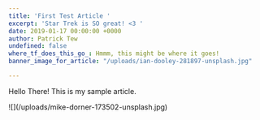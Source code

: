 ```yaml
---
title: 'First Test Article '
excerpt: 'Star Trek is SO great! <3 '
date: 2019-01-17 00:00:00 +0000
author: Patrick Tew
undefined: false
where_tf_does_this_go_: Hmmm, this might be where it goes!
banner_image_for_article: "/uploads/ian-dooley-281897-unsplash.jpg"

---
```

Hello There! This is my sample article.

!\[\](/uploads/mike-dorner-173502-unsplash.jpg)